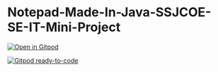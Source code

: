 # Notepad-Made-In-Java-SSJCOE-SE-IT-Mini-Project



[![Open in Gitpod](https://gitpod.io/button/open-in-gitpod.svg)](https://gitpod.io/#https://github.com/smitshetye/Notepad-Made-In-Java-SSJCOE-SE-IT-Mini-Project)

[![Gitpod ready-to-code](https://img.shields.io/badge/Gitpod-ready--to--code-908a85?logo=gitpod)](https://gitpod.io/#https://github.com/smitshetye/Notepad-Made-In-Java-SSJCOE-SE-IT-Mini-Project)

